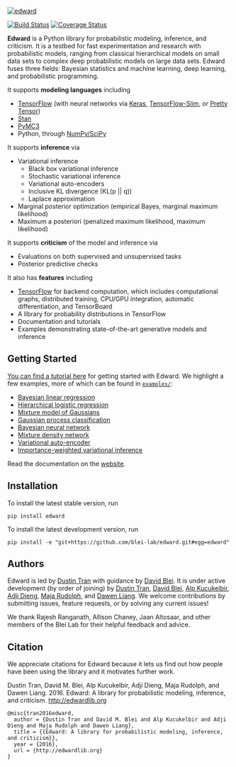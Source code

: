 [![edward](http://dustintran.com/img/blackbox_200.png)](http://www.erikolofsen.com/blackbox.html)

[![Build Status](https://travis-ci.org/blei-lab/edward.svg?branch=master)](https://travis-ci.org/blei-lab/edward)
[![Coverage Status](https://coveralls.io/repos/github/blei-lab/edward/badge.svg?branch=master)](https://coveralls.io/github/blei-lab/edward?branch=master)

__Edward__ is a Python library for probabilistic modeling, inference,
and criticism. It is a testbed for fast experimentation and research
with probabilistic models, ranging from classical hierarchical
models on small data sets to complex deep probabilistic models on
large data sets. Edward fuses three fields: Bayesian statistics and
machine learning, deep learning, and probabilistic programming.

It supports __modeling languages__ including

+ [TensorFlow](https://www.tensorflow.org) (with neural networks via [Keras](http://keras.io), [TensorFlow-Slim](https://github.com/tensorflow/tensorflow/tree/master/tensorflow/contrib/slim), or [Pretty Tensor](https://github.com/google/prettytensor))
+ [Stan](http://mc-stan.org)
+ [PyMC3](http://pymc-devs.github.io/pymc3/)
+ Python, through [NumPy/SciPy](http://scipy.org/)

It supports __inference__ via

+ Variational inference
    + Black box variational inference
    + Stochastic variational inference
    + Variational auto-encoders
    + Inclusive KL divergence (KL(p || q))
    + Laplace approximation
+ Marginal posterior optimization (empirical Bayes, marginal maximum likelihood)
+ Maximum a posteriori (penalized maximum likelihood, maximum likelihood)

It supports __criticism__ of the model and inference via

+ Evaluations on both supervised and unsupervised tasks
+ Posterior predictive checks

It also has __features__ including

+ [TensorFlow](https://www.tensorflow.org) for backend computation, which includes computational graphs, distributed training, CPU/GPU integration, automatic differentiation, and TensorBoard
+ A library for probability distributions in TensorFlow
+ Documentation and tutorials
+ Examples demonstrating state-of-the-art generative models and inference

## Getting Started

[You can find a tutorial here](http://edwardlib.org/getting-started/)
for getting started with Edward. We highlight a few examples, more of
which can be found in [`examples/`](examples/):

+ [Bayesian linear regression](examples/bayesian_linear_regression.py)
+ [Hierarchical logistic regression](examples/hierarchical_logistic_regression.py)
+ [Mixture model of Gaussians](examples/mixture_gaussian.py)
+ [Gaussian process classification](examples/gp_classification.py)
+ [Bayesian neural network](examples/bayesian_nn.py)
+ [Mixture density network](examples/mixture_density_network.py)
+ [Variational auto-encoder](examples/convolutional_vae.py)
+ [Importance-weighted variational inference](examples/iwvi.py)

Read the documentation on the [website](http://edwardlib.org).

## Installation

To install the latest stable version, run
```{bash}
pip install edward
```
To install the latest development version, run
```{bash}
pip install -e "git+https://github.com/blei-lab/edward.git#egg=edward"
```

## Authors

Edward is led by [Dustin Tran](http://dustintran.com) with guidance by [David Blei](http://www.cs.columbia.edu/~blei/). It is under active development (by order of joining) by [Dustin Tran](http://dustintran.com), [David Blei](http://www.cs.columbia.edu/~blei/), [Alp Kucukelbir](http://www.proditus.com/), [Adji Dieng](http://stat.columbia.edu/~diengadji/), [Maja Rudolph](http://maja-rita-rudolph.com/), and [Dawen Liang](http://www.ee.columbia.edu/~dliang/). We welcome contributions by submitting issues, feature requests, or by solving any current issues!

We thank Rajesh Ranganath, Allison Chaney, Jaan Altosaar, and other members of the Blei Lab for their helpful feedback and advice.

## Citation

We appreciate citations for Edward because it lets us find out how
people have been using the library and it motivates further work.

Dustin Tran, David M. Blei, Alp Kucukelbir, Adji Dieng, Maja Rudolph, and Dawen Liang. 2016. Edward: A library for probabilistic modeling, inference, and criticism. http://edwardlib.org
```
@misc{tran2016edward,
  author = {Dustin Tran and David M. Blei and Alp Kucukelbir and Adji Dieng and Maja Rudolph and Dawen Liang},
  title = {{Edward: A library for probabilistic modeling, inference, and criticism}},
  year = {2016},
  url = {http://edwardlib.org}
}
```
